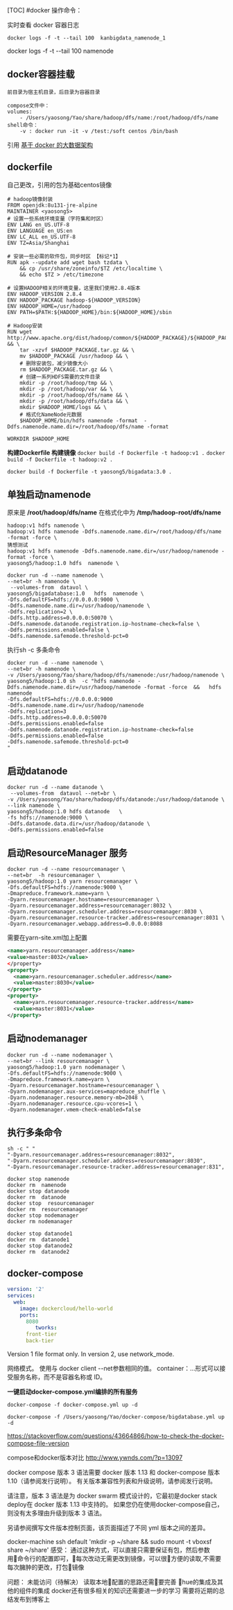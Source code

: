 [TOC]
#docker 操作命令：


实时查看 docker 容器日志

```docker logs -f -t --tail 100  kanbigdata_namenode_1```

docker logs -f -t --tail 100  namenode

## docker容器挂载

    前目录为宿主机目录，后目录为容器目录

    compose文件中：
    volumes:
        - /Users/yaosong/Yao/share/hadoop/dfs/name:/root/hadoop/dfs/name
    shell命令：
        -v : docker run -it -v /test:/soft centos /bin/bash

引用  [基于 docker 的大数据架构](https://www.kancloud.cn/huangzhenyou/shuoming/545497)



## dockerfile
自己更改，引用的包为基础centos镜像


```Shell
# hadoop镜像封装
FROM openjdk:8u131-jre-alpine
MAINTAINER <yaosong5>
# 设置一些系统环境变量（字符集和时区）
ENV LANG en_US.UTF-8
ENV LANGUAGE en_US:en
ENV LC_ALL en_US.UTF-8
ENV TZ=Asia/Shanghai

# 安装一些必需的软件包，同步时区 【标记*1】
RUN apk --update add wget bash tzdata \
    && cp /usr/share/zoneinfo/$TZ /etc/localtime \
    && echo $TZ > /etc/timezone

# 设置HADOOP相关的环境变量，这里我们使用2.8.4版本
ENV HADOOP_VERSION 2.8.4
ENV HADOOP_PACKAGE hadoop-${HADOOP_VERSION}
ENV HADOOP_HOME=/usr/hadoop
ENV PATH=$PATH:${HADOOP_HOME}/bin:${HADOOP_HOME}/sbin

# Hadoop安装
RUN wget http://www.apache.org/dist/hadoop/common/${HADOOP_PACKAGE}/${HADOOP_PACKAGE}.tar.gz && \
    tar -xzvf $HADOOP_PACKAGE.tar.gz && \
    mv $HADOOP_PACKAGE /usr/hadoop && \
    # 删除安装包，减少镜像大小
    rm $HADOOP_PACKAGE.tar.gz && \
    # 创建一系列HDFS需要的文件目录
    mkdir -p /root/hadoop/tmp && \
    mkdir -p /root/hadoop/var && \
    mkdir -p /root/hadoop/dfs/name && \
    mkdir -p /root/hadoop/dfs/data && \
    mkdir $HADOOP_HOME/logs && \
    # 格式化NameNode元数据
    $HADOOP_HOME/bin/hdfs namenode -format  -Ddfs.namenode.name.dir=/root/hadoop/dfs/name -format

WORKDIR $HADOOP_HOME
```


**构建Dockerfile 构建镜像**
`docker build -f Dockerfile -t hadoop:v1 .`
`docker build -f Dockerfile -t hadoop:v2 .`

`docker build -f Dockerfile -t yaosong5/bigadata:3.0 .`

## 单独启动namenode
原来是 **/root/hadoop/dfs/name**
在格式化中为 **/tmp/hadoop-root/dfs/name**

```
hadoop:v1 hdfs namenode \
hadoop:v1 hdfs namenode -Ddfs.namenode.name.dir=/root/hadoop/dfs/name -format -force \
猜想测试
hadoop:v1 hdfs namenode -Ddfs.namenode.name.dir=/usr/hadoop/namenode -format -force \
yaosong5/hadoop:1.0 hdfs  namenode \
```


```
docker run -d --name namenode \
--net=br -h namenode \
 --volumes-from  datavol \
yaosong5/bigadatabase:1.0   hdfs  namenode \
-Dfs.defaultFS=hdfs://0.0.0.0:9000 \
-Ddfs.namenode.name.dir=/usr/hadoop/namenode \
-Ddfs.replication=2 \
-Ddfs.http.address=0.0.0.0:50070 \
-Ddfs.namenode.datanode.registration.ip-hostname-check=false \
-Ddfs.permissions.enabled=false \
-Ddfs.namenode.safemode.threshold-pct=0
```





执行sh -c 多条命令

```
docker run -d --name namenode \
--net=br -h namenode \
-v /Users/yaosong/Yao/share/hadoop/dfs/namenode:/usr/hadoop/namenode \
yaosong5/hadoop:1.0 sh  -c "hdfs namenode -Ddfs.namenode.name.dir=/usr/hadoop/namenode -format -force  &&   hdfs  namenode
-Dfs.defaultFS=hdfs://0.0.0.0:9000
-Ddfs.namenode.name.dir=/usr/hadoop/namenode
-Ddfs.replication=3
-Ddfs.http.address=0.0.0.0:50070
-Ddfs.permissions.enabled=false
-Ddfs.namenode.datanode.registration.ip-hostname-check=false
-Ddfs.permissions.enabled=false
-Ddfs.namenode.safemode.threshold-pct=0
"
```



##  启动datanode

```shell
docker run -d --name datanode \
 --volumes-from  datavol --net=br \
-v /Users/yaosong/Yao/share/hadoop/dfs/datanode:/usr/hadoop/datanode \
--link namenode \
yaosong5/hadoop:1.0 hdfs datanode   \
-fs hdfs://namenode:9000 \
-Ddfs.datanode.data.dir=/usr/hadoop/datanode \
-Ddfs.permissions.enabled=false
```





## 启动ResourceManager 服务



```shell
docker run -d --name resourcemanager \
--net=br  -h resourcemanager \
yaosong5/hadoop:1.0 yarn resourcemanager \
-Dfs.defaultFS=hdfs://namenode:9000 \
-Dmapreduce.framework.name=yarn \
-Dyarn.resourcemanager.hostname=resourcemanager \
-Dyarn.resourcemanager.address=resourcemanager:8032 \
-Dyarn.resourcemanager.scheduler.address=resourcemanager:8030 \
-Dyarn.resourcemanager.resource-tracker.address=resourcemanager:8031 \
-Dyarn.resourcemanager.webapp.address=0.0.0.0:8088
```

需要在yarn-site.xml加上配置

```xml
<name>yarn.resourcemanager.address</name>
<value>master:8032</value>
</property>
<property>
  <name>yarn.resourcemanager.scheduler.address</name>
  <value>master:8030</value>
</property>
<property>
  <name>yarn.resourcemanager.resource-tracker.address</name>
  <value>master:8031</value>
</property>
```



##  启动nodemanager

```shell
docker run -d --name nodemanager \
--net=br --link resourcemanager \
yaosong5/hadoop:1.0 yarn nodemanager \
-Dfs.defaultFS=hdfs://namenode:9000 \
-Dmapreduce.framework.name=yarn \
-Dyarn.resourcemanager.hostname=resourcemanager \
-Dyarn.nodemanager.aux-services=mapreduce_shuffle \
-Dyarn.nodemanager.resource.memory-mb=2048 \
-Dyarn.nodemanager.resource.cpu-vcores=1 \
-Dyarn.nodemanager.vmem-check-enabled=false
```









## 执行多条命令
```shell
sh -c " "
"-Dyarn.resourcemanager.address=resourcemanager:8032",
"-Dyarn.resourcemanager.scheduler.address=resourcemanager:8030",
"-Dyarn.resourcemanager.resource-tracker.address=resourcemanager:831",
```





```shell
docker stop namenode
docker rm  namenode
docker stop datanode
docker rm  datanode
docker stop  resourcemanager
docker rm  resourcemanager
docker stop nodemanager
docker rm nodemanager

docker stop datanode1
docker rm  datanode1
docker stop datanode2
docker rm  datanode2
```





## docker-compose




```yml
version: '2'
services:
  web:
    image: dockercloud/hello-world
    ports:
      8080
         tworks:
      front-tier
      back-tier
```

Version 1 file format only. In version 2, use network_mode.

网络模式。 使用与 docker client --net参数相同的值。 container：...形式可以接受服务名称，而不是容器名称或 ID。


**一键启动docker-compose.yml编排的所有服务**

`docker-compose -f docker-compose.yml up -d`



`docker-compose -f /Users/yaosong/Yao/docker-compose/bigdatabase.yml up -d`

https://stackoverflow.com/questions/43664866/how-to-check-the-docker-compose-file-version

compose和docker版本对比
http://www.ywnds.com/?p=13097

docker compose 版本 3 语法需要 docker 版本 1.13 和 docker-compose 版本 1.10（请参阅发行说明）。 有关版本兼容性列表和升级说明，请参阅发行说明。

请注意，版本 3 语法是为 docker swarm 模式设计的，它最初是docker stack deploy在 docker 版本 1.13 中支持的。 如果您仍在使用docker-compose自己，则没有太多理由升级到版本 3 语法。

另请参阅撰写文件版本控制页面，该页面描述了不同 yml 版本之间的差异。


docker-machine ssh default 'mkdir -p ~/share && sudo mount -t vboxsf share ~/share'
感受：
通过这种方式，可以直接只需要保证有包，然后参数用命令行的配置即可，每次改动无需更改到镜像，可以很方便的读取,不需要每次臃肿的更改，打包镜像

问题：
未能访问（待解决）
读取本地配置的思路还需要完善
hue的集成及其他的组件的集成
docker还有很多相关的知识还需要进一步的学习
需要将近期的总结发布到博客上
